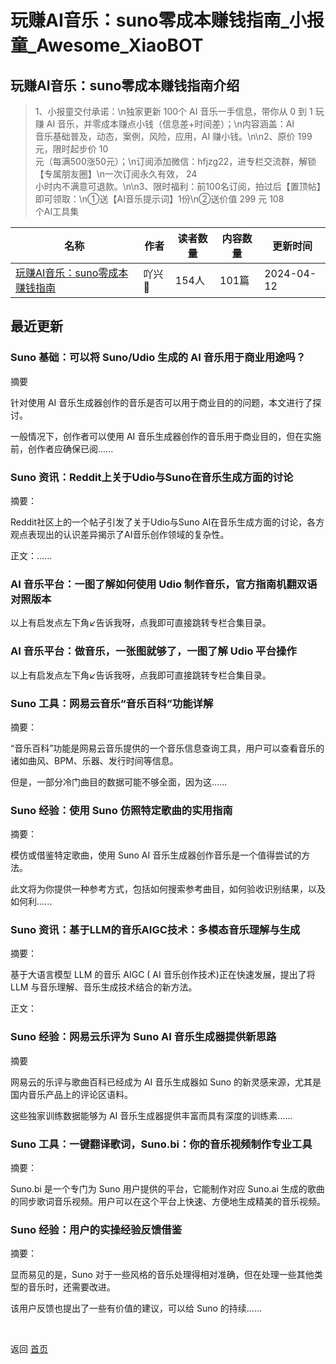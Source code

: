 # 玩赚AI音乐：suno零成本赚钱指南_小报童_Awesome_XiaoBOT

## 玩赚AI音乐：suno零成本赚钱指南介绍
> 1、小报童交付承诺：\n独家更新 100个 AI 音乐一手信息，带你从 0 到 1 玩赚 AI 音乐，并零成本赚点小钱（信息差+时间差）；\n内容涵盖：AI  
音乐基础普及，动态，案例，风险，应用，AI 赚小钱。\n\n2、原价 199 元，限时起步价 10  
元（每满500涨50元）；\n订阅添加微信：hfjzg22，进专栏交流群，解锁【专属朋友圈】\n一次订阅永久有效， 24  
小时内不满意可退款。\n\n3、限时福利：前100名订阅，拍过后【置顶帖】即可领取：\n①送【AI音乐提示词】1份\n②送价值 299 元 108  
个AI工具集  
  


|名称|作者|读者数量|内容数量|更新时间|
|---|---|---|---|---|
|[玩赚AI音乐：suno零成本赚钱指南](https://xiaobot.net/p/hfjzg22?refer=0b133df9-27dc-423b-8101-639049001c13)|吖兴|154人|101篇|2024-04-12|

## 最近更新
### Suno 基础：可以将 Suno/Udio 生成的 AI 音乐用于商业用途吗？

摘要

针对使用 AI 音乐生成器创作的音乐是否可以用于商业目的的问题，本文进行了探讨。

一般情况下，创作者可以使用 AI 音乐生成器创作的音乐用于商业目的，但在实施前，创作者应确保已阅......

### Suno 资讯：Reddit上关于Udio与Suno在音乐生成方面的讨论

摘要：

Reddit社区上的一个帖子引发了关于Udio与Suno AI在音乐生成方面的讨论，各方观点表现出的认识差异揭示了AI音乐创作领域的复杂性。

正文：......

### AI 音乐平台：一图了解如何使用 Udio 制作音乐，官方指南机翻双语对照版本

以上有启发点左下角↙️告诉我呀，点我即可直接跳转专栏合集目录。

### AI 音乐平台：做音乐，一张图就够了，一图了解 Udio 平台操作

以上有启发点左下角↙️告诉我呀，点我即可直接跳转专栏合集目录。

### Suno 工具：网易云音乐“音乐百科”功能详解

摘要：

“音乐百科”功能是网易云音乐提供的一个音乐信息查询工具，用户可以查看音乐的诸如曲风、BPM、乐器、发行时间等信息。

但是，一部分冷门曲目的数据可能不够全面，因为这......

### Suno 经验：使用 Suno 仿照特定歌曲的实用指南

摘要：

模仿或借鉴特定歌曲，使用 Suno AI 音乐生成器创作音乐是一个值得尝试的方法。

此文将为你提供一种参考方式，包括如何搜索参考曲目，如何验收识别结果，以及如何利......

### Suno 资讯：基于LLM的音乐AIGC技术：多模态音乐理解与生成

摘要：

基于大语言模型 LLM 的音乐 AIGC ( AI 音乐创作技术)正在快速发展，提出了将 LLM 与音乐理解、音乐生成技术结合的新方法。

正文：

### Suno 经验：网易云乐评为 Suno AI 音乐生成器提供新思路

摘要

网易云的乐评与歌曲百科已经成为 AI 音乐生成器如 Suno 的新灵感来源，尤其是国内音乐产品上的评论区语料。

这些独家训练数据能够为 AI 音乐生成器提供丰富而具有深度的训练素......

### Suno 工具：一键翻译歌词，Suno.bi：你的音乐视频制作专业工具

摘要：

Suno.bi 是一个专门为 Suno 用户提供的平台，它能制作对应 Suno.ai
生成的歌曲的同步歌词音乐视频。用户可以在这个平台上快速、方便地生成精美的音乐视频。

### Suno 经验：用户的实操经验反馈借鉴

摘要：

显而易见的是，Suno 对于一些风格的音乐处理得相对准确，但在处理一些其他类型的音乐时，还需要改进。

该用户反馈也提出了一些有价值的建议，可以给 Suno 的持续......


<a href="https://github.com/Reno9527/awesome-xiaobot" style="color: white; text-decoration: none;">awesome-xiaobot</a>

返回 [首页](../README.md)
